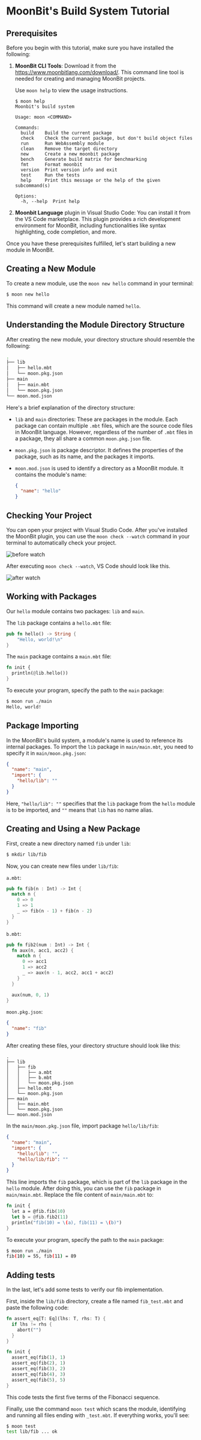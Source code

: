 # MoonBit's Build System Tutorial

## Prerequisites

Before you begin with this tutorial, make sure you have installed the following:

1. **MoonBit CLI Tools**: Download it from the <https://www.moonbitlang.com/download/>. This command line tool is needed for creating and managing MoonBit projects.

    Use `moon help` to view the usage instructions.

    ```
    $ moon help
    Moonbit's build system

    Usage: moon <COMMAND>

    Commands:
      build    Build the current package
      check    Check the current package, but don't build object files
      run      Run WebAssembly module
      clean    Remove the target directory
      new      Create a new moonbit package
      bench    Generate build matrix for benchmarking
      fmt      Format moonbit
      version  Print version info and exit
      test     Run the tests
      help     Print this message or the help of the given subcommand(s)

    Options:
      -h, --help  Print help
    ```

2. **Moonbit Language** plugin in Visual Studio Code: You can install it from the VS Code marketplace. This plugin provides a rich development environment for MoonBit, including functionalities like syntax highlighting, code completion, and more.

Once you have these prerequisites fulfilled, let's start building a new module in MoonBit.

## Creating a New Module

To create a new module, use the `moon new hello` command in your terminal:

```bash
$ moon new hello
```

This command will create a new module named `hello`.

## Understanding the Module Directory Structure

After creating the new module, your directory structure should resemble the following:

```bash
.
├── lib
│   ├── hello.mbt
│   └── moon.pkg.json
├── main
│   ├── main.mbt
│   └── moon.pkg.json
└── moon.mod.json
```

Here's a brief explanation of the directory structure:

- `lib` and `main` directories: These are packages in the module. Each package can contain multiple `.mbt` files, which are the source code files in MoonBit language. However, regardless of the number of `.mbt` files in a package, they all share a common `moon.pkg.json` file.

- `moon.pkg.json` is package descriptor. It defines the properties of the package, such as its name, and the packages it imports.

- `moon.mod.json` is used to identify a directory as a MoonBit module. It contains the module's name:

  ```json
  {
    "name": "hello"
  }
  ```

## Checking Your Project

You can open your project with Visual Studio Code. After you've installed the MoonBit plugin, you can use the `moon check --watch` command in your terminal to automatically check your project.

![before watch](./imgs/before_watch.png)

After executing `moon check --watch`, VS Code should look like this.

![after watch](./imgs/after_watch.png)

## Working with Packages

Our `hello` module contains two packages: `lib` and `main`.

The `lib` package contains a `hello.mbt` file:

```rust
pub fn hello() -> String {
    "Hello, world!\n"
}
```

The `main` package contains a `main.mbt` file:

```rust
fn init {
  println(@lib.hello())
}
```

To execute your program, specify the path to the `main` package:

```bash
$ moon run ./main
Hello, world!
```

## Package Importing

In the MoonBit's build system, a module's name is used to reference its internal packages.
To import the `lib` package in `main/main.mbt`, you need to specify it in `main/moon.pkg.json`:

```json
{
  "name": "main",
  "import": {
    "hello/lib": ""
  }
}
```

Here, `"hello/lib": ""` specifies that the `lib` package from the `hello` module is to be imported, and `""` means that `lib` has no name alias.

## Creating and Using a New Package

First, create a new directory named `fib` under `lib`:

```bash
$ mkdir lib/fib
```

Now, you can create new files under `lib/fib`:

`a.mbt`:

```rust
pub fn fib(n : Int) -> Int {
  match n {
    0 => 0
    1 => 1
    _ => fib(n - 1) + fib(n - 2)
  }
}
```

`b.mbt`:

```rust
pub fn fib2(num : Int) -> Int {
  fn aux(n, acc1, acc2) {
    match n {
      0 => acc1
      1 => acc2
      _ => aux(n - 1, acc2, acc1 + acc2)
    }
  }

  aux(num, 0, 1)
}
```

`moon.pkg.json`:

```json
{
  "name": "fib"
}
```

After creating these files, your directory structure should look like this:

```
.
├── lib
│   ├── fib
│   │   ├── a.mbt
│   │   ├── b.mbt
│   │   └── moon.pkg.json
│   ├── hello.mbt
│   └── moon.pkg.json
├── main
│   ├── main.mbt
│   └── moon.pkg.json
└── moon.mod.json
```

In the `main/moon.pkg.json` file, import package `hello/lib/fib`:

```json
{
  "name": "main",
  "import": {
    "hello/lib": "",
    "hello/lib/fib": ""
  }
}
```

This line imports the `fib` package, which is part of the `lib` package in the `hello` module. After doing this, you can use the `fib` package in `main/main.mbt`. Replace the file content of `main/main.mbt` to:

```rust
fn init {
  let a = @fib.fib(10)
  let b = @fib.fib2(11)
  println("fib(10) = \(a), fib(11) = \(b)")
}
```

To execute your program, specify the path to the `main` package:

```bash
$ moon run ./main
fib(10) = 55, fib(11) = 89
```

## Adding tests

In the last, let's add some tests to verify our fib implementation.

First, inside the `lib/fib` directory, create a file named `fib_test.mbt` and paste the following code:

```rust
fn assert_eq[T: Eq](lhs: T, rhs: T) {
  if lhs != rhs {
    abort("")
  }
}

fn init {
  assert_eq(fib(1), 1)
  assert_eq(fib(2), 1)
  assert_eq(fib(3), 2)
  assert_eq(fib(4), 3)
  assert_eq(fib(5), 5)
}
```

This code tests the first five terms of the Fibonacci sequence.

Finally, use the command `moon test` which scans the module, identifying and running all files ending with `_test.mbt`. If everything works, you'll see:

```bash
$ moon test      
test lib/fib ... ok
```
